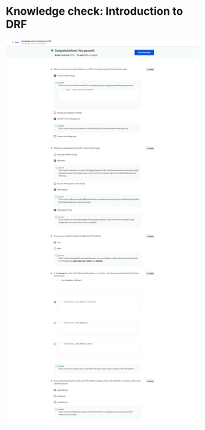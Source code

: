 # Knowledge check: Introduction to DRF

![screencapture-coursera-org-learn-apis-quiz-Q1Gld-knowledge-check-introduction-to-drf-view-attempt-2023-02-12-09_54_36.png](Knowledge%20check%20Introduction%20to%20DRF%20b00dbd830dd84fbca89c76518013d189/screencapture-coursera-org-learn-apis-quiz-Q1Gld-knowledge-check-introduction-to-drf-view-attempt-2023-02-12-09_54_36.png)